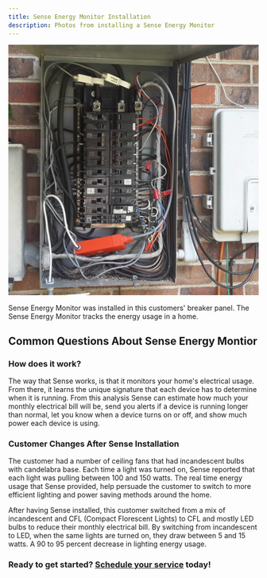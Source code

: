 ```yaml
---
title: Sense Energy Monitor Installation
description: Photos from installing a Sense Energy Monitor
---
```


<p class="text-center">
<img src="/images/re_sense_install.jpg" alt="Installation of Sense Energy Monitor" />
</p>

Sense Energy Monitor was installed in this customers' breaker panel. The Sense Energy Monitor tracks 
the energy usage in a home.

## Common Questions About Sense Energy Montior

### How does it work?

The way that Sense works, is that it monitors your home's electrical usage. From there, it learns the 
unique signature that each device has to determine when it is running. From this analysis
Sense can estimate how much your monthly electrical bill will be, send you alerts if a 
device is running longer than normal, let you know when a device turns on or off, and 
show much power each device is using.

### Customer Changes After Sense Installation

The customer had a number of ceiling fans that had incandescent bulbs with candelabra base. Each time a 
light was turned on, Sense reported that each light was pulling between 100 and 150 watts. The real time
energy usage that Sense provided, help persuade the customer to switch to more efficient lighting and 
power saving methods around the home.

After having Sense installed, this customer switched from a mix of incandescent and CFL
(Compact Florescent Lights) to CFL and mostly LED bulbs to reduce their monthly 
electrical bill.
By switching from incandescent to LED, when the same lights are turned on, they draw
between 5 and 15 watts. A 90 to 95 percent decrease in lighting energy usage.

<h3>Ready to get started? <a href="https://rhtservices.square.site/">Schedule your service</a> today!</h3>
